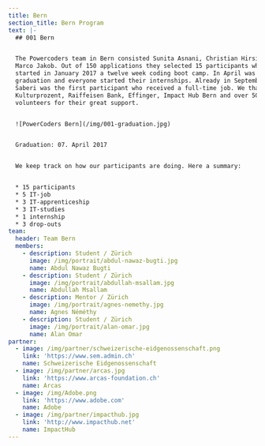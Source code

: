 ```yaml
---
title: Bern
section_title: Bern Program
text: |-
  ## 001 Bern


  The Powercoders team in Bern consisted Sunita Asnani, Christian Hirsig and
  Marco Jakob. Out of 150 applications they selected 15 participants who have
  started in January 2017 a twelve week coding boot camp. In April was
  graduation and everyone started their internships. Already in September Farid
  Saberi was the first participant who received a full-time job. We thank Migros
  Kulturprozent, Raiffeisen Bank, Effinger, Impact Hub Bern and over 50
  volunteers for their great support.


  ![PowerCoders Bern](/img/001-graduation.jpg)


  Graduation: 07. April 2017


  We keep track on how our participants are doing. Here a summary:


  * 15 participants
  * 5 IT-job
  * 3 IT-apprenticeship
  * 3 IT-studies
  * 1 internship
  * 3 drop-outs
team:
  header: Team Bern
  members:
    - description: Student / Zürich
      image: /img/portrait/abdul-nawaz-bugti.jpg
      name: Abdul Nawaz Bugti
    - description: Student / Zürich
      image: /img/portrait/abdullah-msallam.jpg
      name: Abdullah Msallam
    - description: Mentor / Zürich
      image: /img/portrait/agnes-nemethy.jpg
      name: Agnes Néméthy
    - description: Student / Zürich
      image: /img/portrait/alan-omar.jpg
      name: Alan Omar
partner:
  - image: /img/partner/schweizerische-eidgenossenschaft.png
    link: 'https://www.sem.admin.ch'
    name: Schweizerische Eidgenossenschaft
  - image: /img/partner/arcas.jpg
    link: 'https://www.arcas-foundation.ch'
    name: Arcas
  - image: /img/Adobe.png
    link: 'https://www.adobe.com'
    name: Adobe
  - image: /img/partner/impacthub.jpg
    link: 'http://www.impacthub.net'
    name: ImpactHub
---
```


